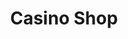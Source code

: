 ---
title: "Casino Shop"
url: /toulouse/casino-shop-boulevard-de-lembouchure/
shop: Lebensmittel
---